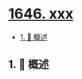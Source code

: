 # [1646. xxx](https://github.com/Tdahuyou/TNotes.leetcode/tree/main/notes/1646.%20xxx)

<!-- region:toc -->

- [1. 📝 概述](#1--概述)

<!-- endregion:toc -->

## 1. 📝 概述
